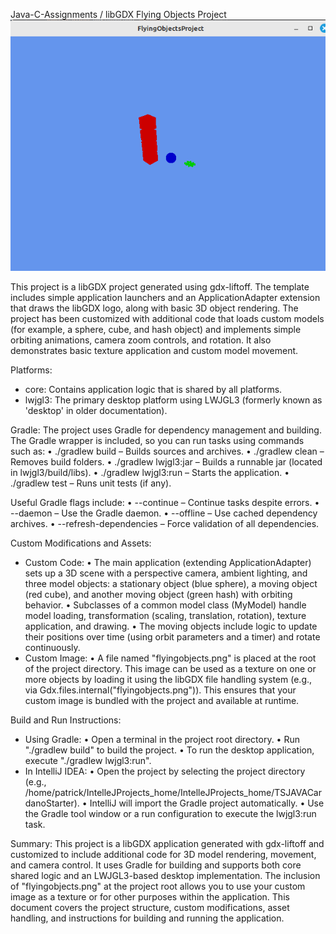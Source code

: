 Java-C-Assignments / libGDX Flying Objects Project
![Flying Objects](flyingobjects.png)

This project is a libGDX project generated using gdx-liftoff. The template includes simple application launchers and an ApplicationAdapter extension that draws the libGDX logo, along with basic 3D object rendering. The project has been customized with additional code that loads custom models (for example, a sphere, cube, and hash object) and implements simple orbiting animations, camera zoom controls, and rotation. It also demonstrates basic texture application and custom model movement.

Platforms:
- core: Contains application logic that is shared by all platforms.
- lwjgl3: The primary desktop platform using LWJGL3 (formerly known as 'desktop' in older documentation).

Gradle:
The project uses Gradle for dependency management and building. The Gradle wrapper is included, so you can run tasks using commands such as:
• ./gradlew build         – Builds sources and archives.
• ./gradlew clean         – Removes build folders.
• ./gradlew lwjgl3:jar    – Builds a runnable jar (located in lwjgl3/build/libs).
• ./gradlew lwjgl3:run    – Starts the application.
• ./gradlew test          – Runs unit tests (if any).

Useful Gradle flags include:
• --continue             – Continue tasks despite errors.
• --daemon               – Use the Gradle daemon.
• --offline              – Use cached dependency archives.
• --refresh-dependencies – Force validation of all dependencies.

Custom Modifications and Assets:
- Custom Code:
  • The main application (extending ApplicationAdapter) sets up a 3D scene with a perspective camera, ambient lighting, and three model objects: a stationary object (blue sphere), a moving object (red cube), and another moving object (green hash) with orbiting behavior.
  • Subclasses of a common model class (MyModel) handle model loading, transformation (scaling, translation, rotation), texture application, and drawing.
  • The moving objects include logic to update their positions over time (using orbit parameters and a timer) and rotate continuously.
- Custom Image:
  • A file named "flyingobjects.png" is placed at the root of the project directory. This image can be used as a texture on one or more objects by loading it using the libGDX file handling system (e.g., via Gdx.files.internal("flyingobjects.png")). This ensures that your custom image is bundled with the project and available at runtime.

Build and Run Instructions:
- Using Gradle:
  • Open a terminal in the project root directory.
  • Run "./gradlew build" to build the project.
  • To run the desktop application, execute "./gradlew lwjgl3:run".
- In IntelliJ IDEA:
  • Open the project by selecting the project directory (e.g., /home/patrick/IntelleJProjects_home/IntelleJProjects_home/TSJAVACardanoStarter).
  • IntelliJ will import the Gradle project automatically.
  • Use the Gradle tool window or a run configuration to execute the lwjgl3:run task.

Summary:
This project is a libGDX application generated with gdx-liftoff and customized to include additional code for 3D model rendering, movement, and camera control. It uses Gradle for building and supports both core shared logic and an LWJGL3-based desktop implementation. The inclusion of "flyingobjects.png" at the project root allows you to use your custom image as a texture or for other purposes within the application. This document covers the project structure, custom modifications, asset handling, and instructions for building and running the application.
